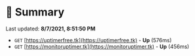 # 📖 Summary
Last updated: **8/7/2021, 8:51:50 PM**

- `GET` [https://uptimerfree.tk](https://uptimerfree.tk) - **Up** (576ms)
- `GET` [https://monitoruptimer.tk](https://monitoruptimer.tk) - **Up** (456ms)
